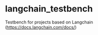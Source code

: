 # langchain_testbench
Testbench for projects based on Langchain (https://docs.langchain.com/docs/) 
